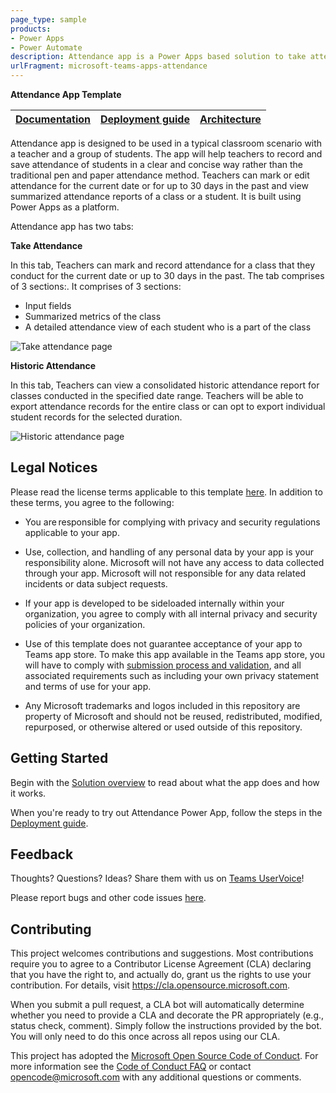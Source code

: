 ```yaml
---
page_type: sample
products:
- Power Apps
- Power Automate
description: Attendance app is a Power Apps based solution to take attendance in educational tenant.
urlFragment: microsoft-teams-apps-attendance
---
```


**Attendance App Template**

| [Documentation](https://github.com/OfficeDev/microsoft-teams-apps-attendance/wiki) | [Deployment guide](https://github.com/OfficeDev/microsoft-teams-apps-attendance/wiki/Deployment-guide) | [Architecture](https://github.com/OfficeDev/microsoft-teams-apps-attendance/wiki/Solution-overview) |
| ---- | ---- | ---- |

Attendance app is designed to be used in a typical classroom scenario with a teacher and a group of students. The app will help teachers to record and save attendance of students in a clear and concise way rather than the traditional pen and paper attendance method. 
Teachers can mark or edit attendance for the current date or for up to 30 days in the past and view summarized attendance reports of a class or a student.
It is built using Power Apps as a platform.

Attendance app has two tabs:

**Take Attendance**

In this tab, Teachers can mark and record attendance for a class that they conduct for the current date or up to 30 days in the past. The tab comprises of 3 sections:. It comprises of 3 sections:
 - Input fields
 - Summarized metrics of the class
 - A detailed attendance view of each student who is a part of the class

![Take attendance page](https://github.com/OfficeDev/microsoft-teams-apps-attendance/wiki/Images/Readme-1.png)

**Historic Attendance**

In this tab, Teachers can view a consolidated historic attendance report for classes conducted in the specified date range. Teachers will be able to export attendance records for the entire class or can opt to export individual student records for the selected duration.

![Historic attendance page](https://github.com/OfficeDev/microsoft-teams-apps-attendance/wiki/Images/Readme-2.png)

## Legal Notices
Please read the license terms applicable to this template [here](https://github.com/OfficeDev/microsoft-teams-apps-attendance/blob/master/LICENSE). In addition to these terms, you agree to the following:

 - You are responsible for complying with privacy and security regulations applicable to your app.
 
 - Use, collection, and handling of any personal data by your app is your responsibility alone.  Microsoft will not have any access to data collected through your app.  Microsoft will not responsible for any data related incidents or data subject requests.
 
 - If your app is developed to be sideloaded internally within your organization, you agree to comply with all internal privacy and security policies of your organization.
 
 - Use of this template does not guarantee acceptance of your app to Teams app store.  To make this app available in the Teams app store, you will have to comply with [submission process and validation](https://docs.microsoft.com/en-us/microsoftteams/platform/concepts/deploy-and-publish/appsource/publish), and all associated requirements such as including your own privacy statement and terms of use for your app.
 
 - Any Microsoft trademarks and logos included in this repository are property of Microsoft and should not be reused, redistributed, modified, repurposed, or otherwise altered or used outside of this repository.


## Getting Started
Begin with the [Solution overview](https://github.com/OfficeDev/microsoft-teams-apps-attendance/wiki/Solution-Overview) to read about what the app does and how it works.

When you're ready to try out Attendance Power App, follow the steps in the [Deployment guide](https://github.com/OfficeDev/microsoft-teams-apps-attendance/wiki/Deployment-Guide).

## Feedback
Thoughts? Questions? Ideas? Share them with us on [Teams UserVoice](https://microsoftteams.uservoice.com/forums/555103-public)!

Please report bugs and other code issues [here](https://github.com/OfficeDev/microsoft-teams-apps-attendance/blob/master/LICENSE).

## Contributing

This project welcomes contributions and suggestions.  Most contributions require you to agree to a
Contributor License Agreement (CLA) declaring that you have the right to, and actually do, grant us
the rights to use your contribution. For details, visit https://cla.opensource.microsoft.com.

When you submit a pull request, a CLA bot will automatically determine whether you need to provide
a CLA and decorate the PR appropriately (e.g., status check, comment). Simply follow the instructions
provided by the bot. You will only need to do this once across all repos using our CLA.

This project has adopted the [Microsoft Open Source Code of Conduct](https://opensource.microsoft.com/codeofconduct/).
For more information see the [Code of Conduct FAQ](https://opensource.microsoft.com/codeofconduct/faq/) or
contact [opencode@microsoft.com](mailto:opencode@microsoft.com) with any additional questions or comments.
